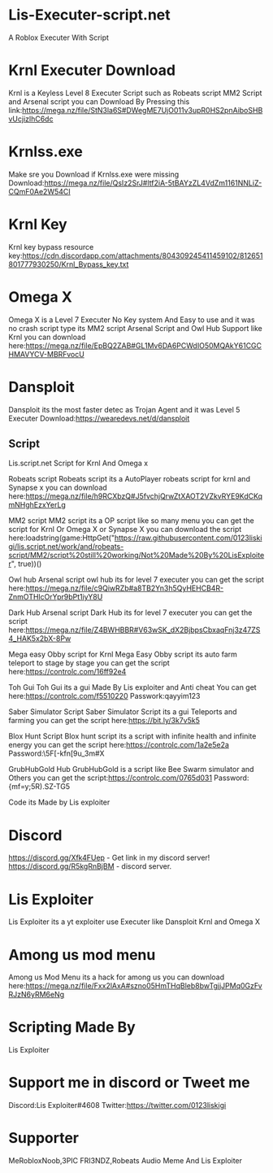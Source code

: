 # Lis-Executer-script.net
A Roblox Executer With Script

# Krnl Executer Download
Krnl is a Keyless Level 8 Executer Script such as Robeats script MM2 Script and Arsenal script
you can Download By Pressing this link:https://mega.nz/file/StN3la6S#DWegME7UjO011v3upR0HS2pnAiboSHBvUcjizlhC6dc
# Krnlss.exe
Make sre you Download if Krnlss.exe were missing
Download:https://mega.nz/file/QsIz2SrJ#ltf2iA-5tBAYzZL4VdZm1161NNLiZ-CQmF0Ae2W54CI

# Krnl Key
Krnl key bypass resource
key:https://cdn.discordapp.com/attachments/804309245411459102/812651801777930250/Krnl_Bypass_key.txt


# Omega X
Omega X is a Level 7 Executer No Key system And Easy to use and it was no crash
script type its MM2 script Arsenal Script and Owl Hub Support like Krnl
you can download here:https://mega.nz/file/EpBQ2ZAB#GL1Mv6DA6PCWdIO50MQAkY61CGCHMAVYCV-MBRFvocU

# Dansploit
Dansploit its the most faster detec as Trojan Agent and it was Level 5 Executer
Download:https://wearedevs.net/d/dansploit

Script
------

Lis.script.net
Script for Krnl And Omega x


Robeats script
Robeats script its a AutoPlayer robeats script for krnl and Synapse x
you can download here:https://mega.nz/file/h9RCXbzQ#J5fvchjQrwZtXAOT2VZkvRYE9KdCKqmNHghEzxYerLg


MM2 script
MM2 script its a OP script like so many menu you can get the script for Krnl Or Omega X or Synapse X
you can download the script here:loadstring(game:HttpGet("https://raw.githubusercontent.com/0123liskigi/lis.script.net/work/and/robeats-script/MM2/script%20still%20working/Not%20Made%20By%20LisExploiter", true))()

Owl hub Arsenal script
owl hub its for level 7 executer
you can get the script here:https://mega.nz/file/c9QiwRZb#a8TB2Yn3h5QyHEHCB4R-ZnmOTHlcOrYpr9bPt1iyY8U

Dark Hub Arsenal script
Dark Hub its for level 7 executer
you can get the script here:https://mega.nz/file/Z4BWHBBR#V63wSK_dX2BjbpsCbxaqFnj3z47ZS4_HAK5x2bX-8Pw

Mega easy Obby script for Krnl
Mega Easy Obby script its auto farm teleport to stage by stage
you can get the script here:https://controlc.com/16ff92e4

Toh Gui
Toh Gui its a gui Made By Lis exploiter and Anti cheat
You can get here:https://controlc.com/f5510220
Passwork:qayyim123

Saber Simulator Script
Saber Simulator Script its a gui Teleports and farming
you can get the script here:https://bit.ly/3k7v5k5

Blox Hunt Script
Blox hunt script its a script with infinite health and infinite energy
you can get the script here:https://controlc.com/1a2e5e2a
Password:\5F[-kfn[9u_3m#X

GrubHubGold Hub
GrubHubGold is a script like Bee Swarm simulator and Others
you can get the script:https://controlc.com/0765d031
Password:{mf=y;5R).SZ-TG5


Code its Made by Lis exploiter

# Discord
https://discord.gg/Xfk4FUep - Get link in my discord server!
https://discord.gg/R5kgRnBjBM - discord server.

# Lis Exploiter
Lis Exploiter its a yt exploiter use Executer like Dansploit Krnl and Omega X

# Among us mod menu
Among us Mod Menu its a hack for among us 
you can download here:https://mega.nz/file/Fxx2lAxA#szno05HmTHqBleb8bwTgjjJPMq0GzFvRJzN6yRM6eNg

# Scripting Made By
Lis Exploiter

# Support me in discord or Tweet me

Discord:Lis Exploiter#4608
Twitter:https://twitter.com/0123liskigi

# Supporter
MeRobloxNoob,3PIC FRI3NDZ,Robeats Audio Meme And Lis Exploiter
